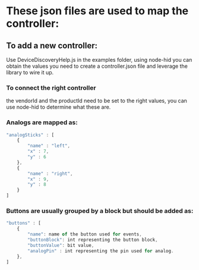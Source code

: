 These json files are used to map the controller:
=========================

## To add a new controller:
Use DeviceDiscoveryHelp.js in the examples folder, using node-hid you can obtain the values you need to create a controller.json file and leverage the library to wire it up.

### To connect the right controller
the vendorId and the productId need to be set to the right values, you can use node-hid to determine what these are.

### Analogs are mapped as:

```js
"analogSticks" : [
    {
        "name" : "left",
        "x" : 7,
        "y" : 6
    },
    {
        "name" : "right",
        "x" : 9,
        "y" : 8
    }
]
```

### Buttons are usually grouped by a block but should be added as:

```js
"buttons" : [
    {
        "name": name of the button used for events,
        "buttonBlock": int representing the button block,
        "buttonValue": bit value,
        "analogPin" : int representing the pin used for analog.
    },
]
```
